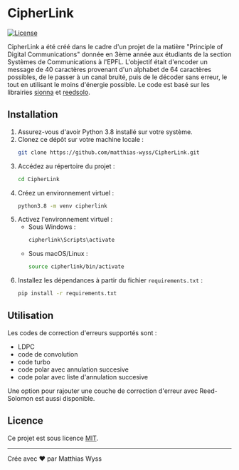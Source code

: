# CipherLink

[![License](https://img.shields.io/badge/license-MIT-blue.svg)](LICENSE)

CipherLink a été créé dans le cadre d'un projet de la matière "Principle of Digital Communications" donnée en 3ème année aux étudiants de la section Systèmes de Communications à l'EPFL.
L'objectif était d'encoder un message de 40 caractères provenant d'un alphabet de 64 caractères possibles, de le passer à un canal bruité, puis de le décoder sans erreur, le tout en utilisant le moins d'énergie possible.
Le code est basé sur les librairies [sionna](https://github.com/NVlabs/sionna) et [reedsolo](https://github.com/tomerfiliba-org/reedsolomon).

## Installation

1. Assurez-vous d'avoir Python 3.8 installé sur votre système.
2. Clonez ce dépôt sur votre machine locale :
   ```sh
   git clone https://github.com/matthias-wyss/CipherLink.git
   ```
3. Accédez au répertoire du projet :
   ```sh
   cd CipherLink
   ```
4. Créez un environnement virtuel :
   ```sh
   python3.8 -m venv cipherlink
   ```
5. Activez l'environnement virtuel :
   - Sous Windows :
     ```sh
     cipherlink\Scripts\activate
     ```
   - Sous macOS/Linux :
     ```sh
     source cipherlink/bin/activate
     ```
6. Installez les dépendances à partir du fichier `requirements.txt` :
   ```sh
   pip install -r requirements.txt
   ```

## Utilisation

Les codes de correction d'erreurs supportés sont :
- LDPC
- code de convolution
- code turbo
- code polar avec annulation succesive
- code polar avec liste d'annulation succesive

Une option pour rajouter une couche de correction d'erreur avec Reed-Solomon est aussi disponible.

## Licence

Ce projet est sous licence [MIT](LICENSE).

---

Crée avec ❤️ par Matthias Wyss

